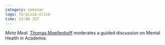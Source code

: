 ```yaml
---
category: seminar
logo: fa-pizza-slice
time: 13:00 JST
---
```


*Meta Meal.* [Thomas Moellenhoff](https://moellenh.github.io) moderates a guided discussion on Mental Health in Academia. 
